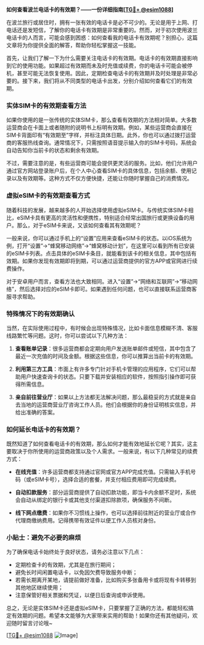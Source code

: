 **如何查看波兰电话卡的有效期？——一份详细指南[[TG💪+ @esim1088](https://t.me/s/esim1088)]**

在波兰旅行或居住时，拥有一张有效的电话卡是必不可少的。无论是用于上网、打电话还是发短信，了解你的电话卡有效期是非常重要的。然而，对于初次使用波兰电话卡的人而言，可能会感到困惑：如何查看我的电话卡有效期呢？别担心，这篇文章将为你提供全面的解答，帮助你轻松掌握这一技能。

首先，让我们了解一下为什么需要关注电话卡的有效期。电话卡的有效期直接影响到它的使用功能。如果超过有效期而未及时充值或续费，你的电话卡可能会被停机，甚至可能无法恢复使用。因此，定期检查电话卡的有效期并及时处理是非常必要的。接下来，我们将从不同类型的电话卡出发，分别介绍如何查看它们的有效期。

### 实体SIM卡的有效期查看方法

如果你使用的是一张传统的实体SIM卡，那么查看有效期的方法相对简单。大多数运营商会在卡面上或者随附的说明书上标明有效期。例如，某些运营商会直接在SIM卡背面印有“有效期至”字样，并标注具体日期。此外，你也可以通过拨打运营商的客服热线查询。通常情况下，只需按照语音提示输入你的SIM卡号码，系统会自动告知你当前卡的状态和剩余有效期。

不过，需要注意的是，有些运营商可能会提供更灵活的服务。比如，他们允许用户通过官方网站登录账户后，在个人中心查看SIM卡的具体信息，包括余额、使用记录以及有效期等。这种方式不仅方便快捷，还能让你随时掌握自己的消费情况。

### 虚拟eSIM卡的有效期查看方式

随着科技的发展，越来越多的人开始选择使用虚拟eSIM卡。与传统实体SIM卡相比，eSIM卡具有更高的灵活性和便携性，特别适合经常出国旅行或更换设备的用户。那么，对于eSIM卡来说，又该如何查看其有效期呢？

一般来说，你可以通过手机上的“设置”应用来查看eSIM卡的状态。以iOS系统为例，打开“设置”→“蜂窝移动网络”→“蜂窝移动计划”，在这里可以看到所有已安装的eSIM卡列表。点击具体的eSIM卡条目，就能看到该卡的相关信息，其中包括有效期。如果你发现有效期即将到期，可以通过运营商提供的官方APP或官网进行续费操作。

对于安卓用户而言，查看方法也大致相同。进入“设置”→“网络和互联网”→“移动网络”，然后选择对应的eSIM卡即可。如果遇到任何问题，也可以直接联系运营商客服寻求帮助。

### 特殊情况下的有效期确认

当然，在实际使用过程中，有时候会出现特殊情况，比如卡面信息模糊不清、客服线路繁忙等问题。这时，你可以尝试以下几种方法：

1. **查看账单记录**：很多运营商都会定期向用户发送账单邮件或短信，其中包含了最近一次充值的时间及金额。根据这些信息，你可以推算出当前卡的有效期。
   
2. **利用第三方工具**：市面上有许多专门针对手机卡管理的应用程序，它们可以帮助用户快速查询卡的状态。只要下载并安装相应的软件，按照指引操作即可获得所需信息。

3. **亲自前往营业厅**：如果以上方法都无法解决问题，那么最稳妥的方式就是亲自去当地的运营商营业厅咨询工作人员。他们会根据你的身份证明核实信息，并给出准确的答案。

### 如何延长电话卡的有效期？

既然知道了如何查看电话卡的有效期，那么如何才能有效地延长它呢？其实，这主要取决于你所使用的运营商政策以及个人需求。一般来说，有以下几种常见的续费方式：

- **在线充值**：许多运营商都支持通过官网或官方APP完成充值。只需输入手机号码（或eSIM卡号），选择合适的套餐，并支付相应费用即可完成续费。
  
- **自动扣款服务**：部分运营商提供了自动扣款功能，即当卡内余额不足时，系统会自动从绑定的银行卡或其他支付渠道扣除款项，确保服务不间断。

- **线下网点缴费**：如果你不习惯线上操作，也可以选择前往附近的营业厅或合作代理商缴纳费用。记得携带有效证件以便工作人员核对身份。

### 小贴士：避免不必要的麻烦

为了确保电话卡始终处于良好状态，请务必注意以下几点：

- 定期检查卡的有效期，尤其是在旅行期间；
- 避免长时间闲置电话卡，以免因欠费导致服务中断；
- 若需长期离开某地，请提前做好准备，比如购买多张备用卡或将现有卡转移到其他地区继续使用；
- 注意保管好相关票据和凭证，以便日后查询或申诉使用。

总之，无论是实体SIM卡还是虚拟eSIM卡，只要掌握了正确的方法，都能轻松搞定有效期的问题。希望本文能够为大家带来实用的帮助！如果你还有其他疑问，欢迎随时留言讨论哦~

[[TG💪+ @esim1088](https://t.me/s/esim1088) ![Image](https://i.postimg.cc/4NQfJmqS/Snipaste-2025-05-13-00-14-12.png)]